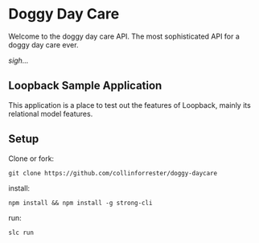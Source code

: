 # Doggy Day Care

Welcome to the doggy day care API.  The most sophisticated API for a doggy day care ever.

_sigh..._

## Loopback Sample Application

This application is a place to test out the features of Loopback, mainly its relational model features.

## Setup

Clone or fork:

```
git clone https://github.com/collinforrester/doggy-daycare
```

install: 

```
npm install && npm install -g strong-cli
```

run:

```
slc run
```